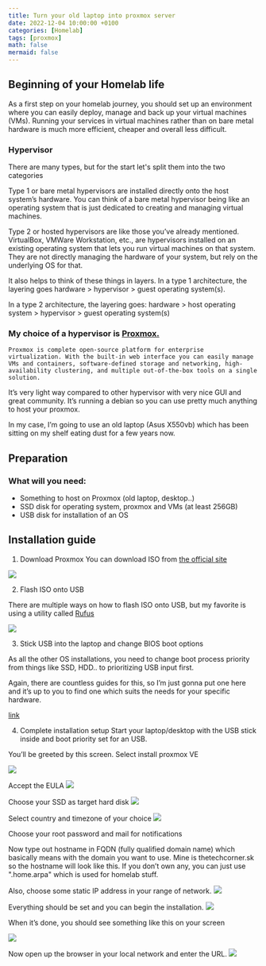 ```yaml
---
title: Turn your old laptop into proxmox server
date: 2022-12-04 10:00:00 +0100
categories: [Homelab]
tags: [proxmox]
math: false
mermaid: false
---
```


## Beginning of your Homelab life
As a first step on your homelab journey, you should set up an environment where you can easily deploy, manage and back up your virtual machines (VMs). Running your services in virtual machines rather than on bare metal hardware is much more efficient, cheaper and overall less difficult.

### Hypervisor
There are many types, but for the start let's split them into the two categories

Type 1 or bare metal hypervisors are installed directly onto the host system’s hardware. You can think of a bare metal hypervisor being like an operating system that is just dedicated to creating and managing virtual machines.

Type 2 or hosted hypervisors are like those you’ve already mentioned. VirtualBox, VMWare Workstation, etc., are hypervisors installed on an existing operating system that lets you run virtual machines on that system. They are not directly managing the hardware of your system, but rely on the underlying OS for that.

It also helps to think of these things in layers. In a type 1 architecture, the layering goes hardware > hypervisor > guest operating system(s).

In a type 2 architecture, the layering goes: hardware > host operating system > hypervisor > guest operating system(s)

### My choice of a hypervisor is [Proxmox.](https://www.proxmox.com/en/)


```
Proxmox is complete open-source platform for enterprise virtualization. With the built-in web interface you can easily manage VMs and containers, software-defined storage and networking, high-availability clustering, and multiple out-of-the-box tools on a single solution.
```

It’s very light way compared to other hypervisor with very nice GUI and great community. It’s running a debian so you can use pretty much anything to host your proxmox.

In my case, I’m going to use an old laptop (Asus X550vb) which has been sitting on my shelf eating dust for a few years now.

## Preparation
### What will you need:

* Something to host on Proxmox (old laptop, desktop..)
* SSD disk for operating system, proxmox and VMs (at least 256GB)
* USB disk for installation of an OS

## Installation guide

1. Download Proxmox
You can download ISO from [the official site](https://www.proxmox.com/en/downloads/category/iso-images-pve)

![](/assets/img/posts/2022-12-04-Turn-your-old-laptop-into-proxmox-server.md/image.png)

2. Flash ISO onto USB

There are multiple ways on how to flash ISO onto USB, but my favorite is using a utility called [Rufus](https://rufus.ie/en/)

![](/assets/img/posts/2022-12-04-Turn-your-old-laptop-into-proxmox-server.md/image-1.png)

3. Stick USB into the laptop and change BIOS boot options

As all the other OS installations, you need to change boot process priority from things like SSD, HDD.. to prioritizing USB input first.

Again, there are countless guides for this, so I’m just gonna put one here and it’s up to you to find one which suits the needs for your specific hardware.

[link](https://softwarekeep.com/help-center/how-to-change-your-computers-boot-order)

4. Complete installation setup
Start your laptop/desktop with the USB stick inside and boot priority set for an USB.

You’ll be greeted by this screen. Select install proxmox VE

![](/assets/img/posts/2022-12-04-Turn-your-old-laptop-into-proxmox-server.md/image-2-768x557.png)


Accept the EULA
![](/assets/img/posts/2022-12-04-Turn-your-old-laptop-into-proxmox-server.md/image-3-768x480.png)


Choose your SSD as target hard disk
![](/assets/img/posts/2022-12-04-Turn-your-old-laptop-into-proxmox-server.md/image-4-768x478.png)

Select country and timezone of your choice
![](/assets/img/posts/2022-12-04-Turn-your-old-laptop-into-proxmox-server.md/image-5-768x484.png)


Choose your root password and mail for notifications


Now type out hostname in FQDN (fully qualified domain name) which basically means with the domain you want to use. Mine is thetechcorner.sk so the hostname will look like this. If you don’t own any, you can just use ".home.arpa" which is used for homelab stuff.

Also, choose some static IP address in your range of network.
![](/assets/img/posts/2022-12-04-Turn-your-old-laptop-into-proxmox-server.md/image-7-768x477.png)

Everything should be set and you can begin the installation.
![](/assets/img/posts/2022-12-04-Turn-your-old-laptop-into-proxmox-server.md/image-8-768x480.png)


When it’s done, you should see something like this on your screen


![](/assets/img/posts/2022-12-04-Turn-your-old-laptop-into-proxmox-server.md/image-9-768x200.png)

Now open up the browser in your local network and enter the URL.
![](/assets/img/posts/2022-12-04-Turn-your-old-laptop-into-proxmox-server.md/image-10-768x362.png)

